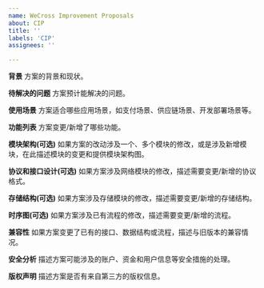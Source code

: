 ```yaml
---
name: WeCross Improvement Proposals
about: CIP
title: ''
labels: 'CIP'
assignees: ''

---
```



**背景**
方案的背景和现状。

**待解决的问题**
方案预计能解决的问题。

**使用场景**
方案适合哪些应用场景，如支付场景、供应链场景、开发部署场景等。

**功能列表**
方案变更/新增了哪些功能。

**模块架构(可选)**
如果方案的改动涉及一个、多个模块的修改，或是涉及新增模块，在此描述模块的变更和提供模块架构图。

**协议和接口设计(可选)**
如果方案涉及网络模块的修改，描述需要变更/新增的协议格式。

**存储结构(可选)**
如果方案涉及存储模块的修改，描述需要变更/新增的存储结构。

**时序图(可选)**
如果方案涉及已有流程的修改，描述需要变更/新增的流程。

**兼容性**
如果方案变更了已有的接口、数据结构或流程，描述与旧版本的兼容情况。

**安全分析**
描述方案可能涉及的账户、资金和用户信息等安全措施的处理。

**版权声明**
描述方案是否有来自第三方的版权信息。

